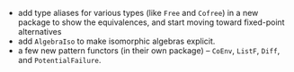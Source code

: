 - add type aliases for various types (like `Free` and `Cofree`) in a new package to show the equivalences, and start moving toward fixed-point alternatives
- add `AlgebraIso` to make isomorphic algebras explicit.
- a few new pattern functors (in their own package) – `CoEnv`, `ListF`, `Diff`, and `PotentialFailure`.
